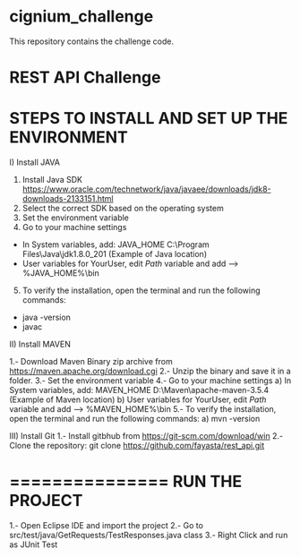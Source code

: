 # cignium_challenge
This repository contains the challenge code.

# REST API Challenge

STEPS TO INSTALL AND SET UP THE ENVIRONMENT
===========================================

I) Install JAVA

1. Install Java SDK https://www.oracle.com/technetwork/java/javaee/downloads/jdk8-downloads-2133151.html 
2. Select the correct SDK based on the operating system
3. Set the environment variable
4. Go to your machine settings
* In System variables, add: JAVA_HOME C:\Program Files\Java\jdk1.8.0_201 (Example of Java location)
* User variables for YourUser, edit *Path* variable and add --> %JAVA_HOME%\bin
5. To verify the installation, open the terminal and run the following commands: 
* java -version
* javac

II) Install MAVEN

  1.- Download Maven Binary zip archive from https://maven.apache.org/download.cgi
  2.- Unzip the binary and save it in a folder.
  3.- Set the environment variable
  4.- Go to your machine settings
    a) In System variables, add: MAVEN_HOME D:\Maven\apache-maven-3.5.4 (Example of Maven location)
    b) User variables for YourUser, edit *Path* variable and add --> %MAVEN_HOME%\bin
  5.- To verify the installation, open the terminal and run the following commands: 
    a) mvn -version
    
 III) Install Git
 1.- Install gitbhub from https://git-scm.com/download/win
 2.- Clone the repository: git clone https://github.com/fayasta/rest_api.git
 
 ===============
 RUN THE PROJECT
 ===============
 
1.- Open Eclipse IDE and import the project
2.- Go to src/test/java/GetRequests/TestResponses.java class 
3.- Right Click and run as JUnit Test
 
